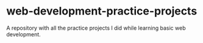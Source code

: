 # web-development-practice-projects
 A repository with all the practice projects I did while learning basic web development.
